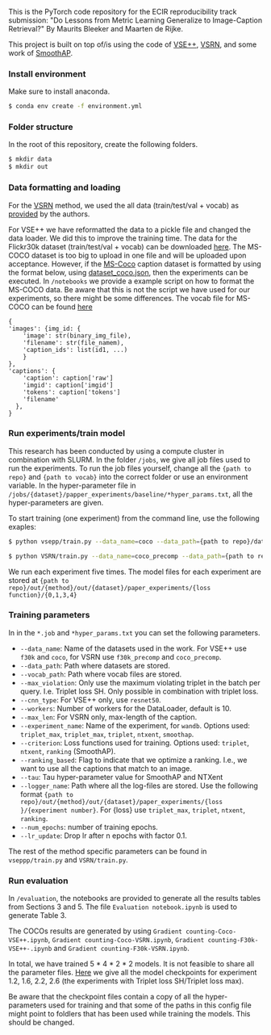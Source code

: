 This is the PyTorch code repository for the ECIR reproducibility track submission: "Do Lessons from Metric Learning Generalize to Image-Caption Retrieval?" By Maurits Bleeker and Maarten de Rijke.

This project is built on top of/is using  the code of [VSE++](https://github.com/fartashf/vsepp), [VSRN](https://github.com/KunpengLi1994/VSRN/), and some work of [SmoothAP](https://github.com/Andrew-Brown1/Smooth_AP). 

### Install environment

Make sure to install anaconda.

```bash
$ conda env create -f environment.yml
```

### Folder structure 

In the root of this repository, create the following folders.

```bash
$ mkdir data
$ mkdir out
```

### Data formatting and loading 

For the [VSRN](https://github.com/KunpengLi1994/VSRN/) method, we used the all data (train/test/val + vocab) as [provided](https://github.com/KunpengLi1994/VSRN/#download-datahttps://github.com/KunpengLi1994/VSRN/#download-data) by the authors. 

For VSE++ we have reformatted the data to a pickle file and changed the data loader. We did this to improve the training time. 
The data for the Flickr30k dataset (train/test/val + vocab)  can be downloaded [here](https://surfdrive.surf.nl/files/index.php/s/qnWabw1G5IqwARm?path=%2Fdata%2Fvsepp%2FVSEPP%2Ff30k). 
The MS-COCO dataset is too big to upload in one file and will be uploaded upon acceptance. However, if the [MS-Coco](https://cocodataset.org/#home) caption dataset is formatted by using the format below, using [dataset_coco.json](https://surfdrive.surf.nl/files/index.php/s/qnWabw1G5IqwARm?path=%2Fdata), then the experiments can be executed.
In `/notebooks` we provide a example script on how to format the MS-COCO data. Be aware that this is not the script we have used for our experiments, so there might be some differences.
The vocab file for MS-COCO can be found [here](https://surfdrive.surf.nl/files/index.php/s/qnWabw1G5IqwARm?path=%2Fdata%2Fvocab_vsrn)



```
{
'images': {img_id: {
    'image': str(binary_img_file),
    'filename': str(file_namem), 
    'caption_ids': list(id1, ...)
    }
},
'captions': {
    'caption': caption['raw']
    'imgid': caption['imgid']
    'tokens': caption['tokens']
    'filename'
  },
}
```
### Run experiments/train model

This research has been conducted by using a compute cluster in combination with SLURM. In the folder `/jobs`, we give all job files used to run the experiments. To run the job files yourself, change all the `{path to repo}` and `{path to vocab}` into the correct folder or use an environment variable. In the hyper-parameter file in `/jobs/{dataset}/papper_experiments/baseline/*hyper_params.txt`, all the hyper-parameters are given.

To start training (one experiment) from the command line, use the following exaples:

```bash
$ python vsepp/train.py --data_name=coco --data_path={path to repo}/data/vsepp/coco -vocab_path={path to repo}/vsepp/coco --cnn_type=resnet50 --workers=10 --experiment_name=coco_triplet_max --criterion triplet --max_violation --logger_name {path to repo}/out/vsepp/out/coco/paper_experiments/triplet_max/0
```

```bash
$ python VSRN/train.py --data_name=coco_precomp --data_path={path to repo}/data/vsrn/coco -vocab_path={path to repo}/vsrn/coco --cnn_type=resnet50 --workers=10 --max_len 60 -experiment_name=coco_triplet_max --criterion triplet --max_violation --logger_name {path to vocab}/out/vsrn/out/coco/paper_experiments/triplet_max/0 --lr_update 15
```

We run each experiment five times. The model files for each experiment are stored at `{path to repo}/out/{method}/out/{dataset}/paper_experiments/{loss function}/{0,1,3,4}`

### Training parameters

In in the `*.job` and `*hyper_params.txt` you can set the following parameters. 
- `--data_name`: Name of the datasets used in the work. For VSE++ use `f30k` and `coco`, for VSRN use `f30k_precomp` and `coco_precomp`.
- `--data_path`: Path where datasets are stored.
- `--vocab_path`: Path where vocab files are stored.
- `--max_violation`: Only use the maximum violating triplet in the batch per query. I.e. Triplet loss SH. Only possible in combination with triplet loss.
- `--cnn_type`: For VSE++ only, use `resnet50`.
- `--workers`: Number of workers for the DataLoader, default is 10.
- `--max_len`: For VSRN only, max-length of the caption.
- `--experiment_name`: Name of the experiment, for `wandb`. Options used: `triplet_max`, `triplet_max`, `triplet`, `ntxent`, `smoothap`.
- `--criterion`: Loss functions used for training. Options used: `triplet`, `ntxent`, `ranking` (SmoothAP).
- `--ranking_based`: Flag to indicate that we optimize a ranking. I.e., we want to use all the captions that match to an image.
- `--tau`: Tau hyper-parameter value for SmoothAP and NTXent
- `--logger_name`: Path where all the log-files are stored. Use the following format `{path to repo}/out/{method}/out/{dataset}/paper_experiments/{loss }/{experiment number}`. For {loss} use `triplet_max`, `triplet`, `ntxent`, `ranking`.
- `--num_epochs`: number of training epochs.
- `--lr_update`: Drop lr after n epochs with factor 0.1.

The rest of the method specific parameters can be found in `vseppp/train.py` and `VSRN/train.py`.

### Run evaluation

In `/evaluation`, the notebooks are provided to generate all the results tables from Sections 3 and 5. 
The file `Evaluation notebook.ipynb` is used to generate Table 3.

The COCOs results are generated by using `Gradient counting-Coco-VSE++.ipynb`, `Gradient counting-Coco-VSRN.ipynb`, `Gradient counting-F30k-VSE++-.ipynb` and `Gradient counting-F30k-VSRN.ipynb`. 

In total, we have trained 5 * 4 * 2 * 2 models. It is not feasible to share all the parameter files. [Here](https://surfdrive.surf.nl/files/index.php/s/EWjyBatYA60L0xx) we give all the model checkpoints for experiment 1.2, 1.6, 2.2, 2.6 (the experiments with Triplet loss SH/Triplet loss max).

Be aware that the checkpoint files contain a copy of all the hyper-parameters used for training and that some of the paths in this config file might point to foldlers that has been used while training the models. This should be changed.
